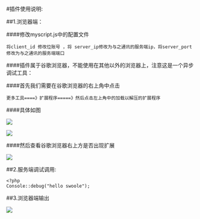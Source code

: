 #插件使用说明:

##1.浏览器端：

####修改myscript.js中的配置文件

	将client_id 修改位账号 ，将 server_ip修改为与之通讯的服务端ip，将server_port修改为与之通讯的服务端端口


####插件属于谷歌浏览器，不能使用在其他以外的浏览器上，注意这是一个异步调试工具：

####首先我们需要在谷歌浏览器的右上角中点击

	更多工具====》扩展程序=====》然后点击左上角中的加载以解压的扩展程序

	
####具体如图

![](http://localhost:8090/Public/img/chrome_extension/extension1_step/step1.png)

![](http://localhost:8090/Public/img/chrome_extension/extension1_step/step2.png)


####然后查看谷歌浏览器右上方是否出现扩展



![](http://localhost:8090/Public/img/chrome_extension/extension1_step/step3.png)



##2.服务端调试调用:

	<?php
	Console::debug("hello swoole");

##3.浏览器端输出

![](http://localhost:8090/Public/img/chrome_extension/extension1_step/step4.png)